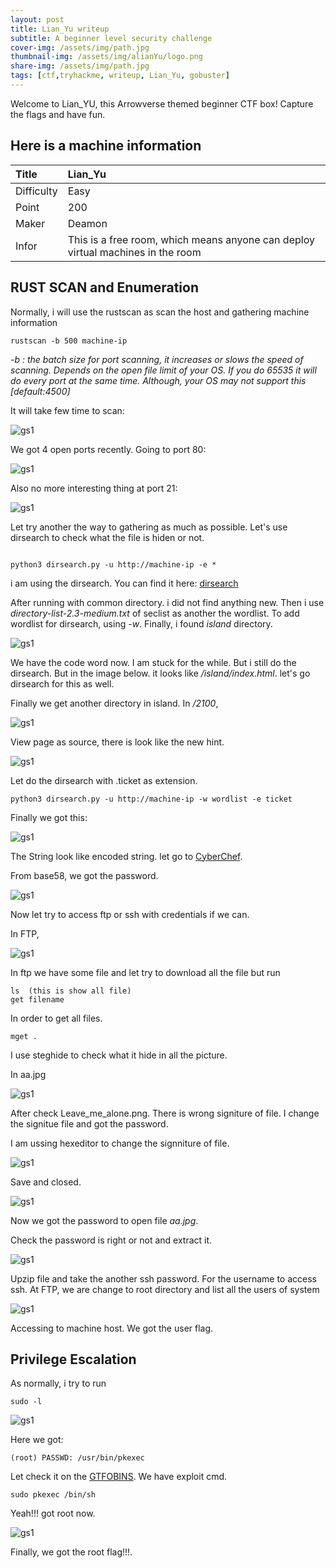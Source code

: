 ```yaml
---
layout: post
title: Lian_Yu writeup
subtitle: A beginner level security challenge
cover-img: /assets/img/path.jpg
thumbnail-img: /assets/img/alianYu/logo.png
share-img: /assets/img/path.jpg
tags: [ctf,tryhackme, writeup, Lian_Yu, gobuster]
---
```


Welcome to Lian_YU, this Arrowverse themed beginner CTF box! Capture the flags and have fun.


## Here is a machine information

| Title | Lian_Yu | 
| :------ |:--- | 
| Difficulty | Easy | 
| Point | 200 |
| Maker | Deamon |
| Infor | This is a free room, which means anyone can deploy virtual machines in the room  | 


## RUST SCAN and Enumeration
Normally, i will use the rustscan as scan the host and gathering machine information


``` rustscan -b 500 machine-ip ```
<em>

-b : the batch size for port scanning, it increases or slows the speed of scanning. Depends on the open file limit of your OS.  If you do 65535 it will do every port at the same time. Although, your OS may not support this [default:4500]
</em>

It will take few time to scan: 

![gs1](/assets/img/alianYu/l1.png)

We got 4 open ports recently. Going to port 80:

![gs1](/assets/img/alianYu/l2.png)

Also no more interesting thing at port 21:

![gs1](/assets/img/alianYu/l3.png)

Let try another the way to gathering as much as possible. Let's use dirsearch to check what the file is hiden or not.


```

python3 dirsearch.py -u http://machine-ip -e *

```

i am using the dirsearch. You can find it here: [dirsearch](https://github.com/maurosoria/dirsearch.git)

After running with common directory. i did not find anything new. Then i use  *directory-list-2.3-medium.txt* of seclist as another the wordlist. To add wordlist for dirsearch, using *-w*. Finally, i found *island* directory.

![gs1](/assets/img/alianYu/l4.png)

We have the code word now. I am stuck for the while. But i still do the dirsearch. But in the image below. it looks like */island/index.html*. let's go dirsearch for this as well.

Finally we get another directory in island. In */2100*,

![gs1](/assets/img/alianYu/5.png)

View page as source, there is look like the new hint. 

![gs1](/assets/img/alianYu/6.png)

Let do the dirsearch with .ticket as extension.

```
python3 dirsearch.py -u http://machine-ip -w wordlist -e ticket
```

Finally we got this:


![gs1](/assets/img/alianYu/7.png)


The String look like encoded string. let go to [CyberChef](https://gchq.github.io/CyberChef/).

From base58, we got the password.


![gs1](/assets/img/alianYu/8.png)

Now let try to access ftp or ssh with credentials if we can. 

In FTP,

![gs1](/assets/img/alianYu/9.png)

In ftp we have some file and let try to download all the file but run

```
ls  (this is show all file)
get filename 
```

In order to get all files.

```
mget .
```

I use steghide to check what it hide in all the picture.

In aa.jpg

![gs1](/assets/img/alianYu/10.png)


After check Leave_me_alone.png. There is wrong signiture of file. I change the signitue file and got the password.

I am ussing hexeditor to change the signniture of file.

![gs1](/assets/img/alianYu/11.png)

Save and closed.

![gs1](/assets/img/alianYu/12.png)

Now we got the password to open file *aa.jpg*.

Check the password is right or not and extract it.

![gs1](/assets/img/alianYu/13.png)

Upzip file and take the another ssh password. For the username to access ssh. At FTP, we are change to root directory and list all the users of system

![gs1](/assets/img/alianYu/14.png)

Accessing to machine host. We got the user flag.

## Privilege Escalation

As normally, i try to run
```
sudo -l
```
![gs1](/assets/img/alianYu/15.png)

Here we got:

``` (root) PASSWD: /usr/bin/pkexec ```

Let check it on the [GTFOBINS](https://gtfobins.github.io/). We have exploit cmd.

```
sudo pkexec /bin/sh
```

Yeah!!! got root now.

![gs1](/assets/img/alianYu/16.png)

Finally, we got the root flag!!!.